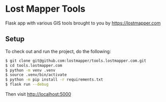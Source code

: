 # Lost Mapper Tools

Flask app with various GIS tools brought to you by <https://lostmapper.com>

## Setup

To check out and run the project, do the following:

```bash
$ git clone git@github.com:lostmapper/tools.lostmapper.com.git
$ cd tools.lostmapper.com
$ python -m venv .venv
$ source .venv/bin/activate
$ python -m pip install -r requirements.txt
$ flask run --debug
```

Then visit <http://localhost:5000>
